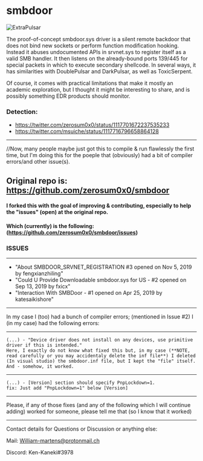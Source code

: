 # smbdoor

![ExtraPulsar](extrapulsar.png)

The proof-of-concept smbdoor.sys driver is a silent remote backdoor that does not bind new sockets or perform function modification hooking. Instead it abuses undocumented APIs in srvnet.sys to register itself as a valid SMB handler. It then listens on the already-bound ports 139/445 for special packets in which to execute secondary shellcode. In several ways, it has similarities with DoublePulsar and DarkPulsar, as well as ToxicSerpent.

Of course, it comes with practical limitations that make it mostly an academic exploration, but I thought it might be interesting to share, and is possibly something EDR products should monitor.

### Detection: 
- https://twitter.com/zerosum0x0/status/1117701672237535233
- https://twitter.com/msuiche/status/1117716796658864128

---------


//Now, many people maybe just got this to compile & run flawlessly the first time, but I'm doing this for the poeple that (obviously) had a bit of compiler errors/and other issue(s).


## Original repo is: https://github.com/zerosum0x0/smbdoor


#### I forked this with the goal of improving & contributing, especially to help the "issues" (open) at the original repo.

#### Which (currently) is the following: (https://github.com/zerosum0x0/smbdoor/issues)

### ISSUES

---------------------------------

- "About SMBDOOR_SRVNET_REGISTRATION #3 opened on Nov 5, 2019 by fengxianzhiling"
- "Could U Provide Downloadable smbdoor.sys for US - #2 opened on Sep 13, 2019 by fxicx"
- "Interaction With SMBDoor - #1 opened on Apr 25, 2019 by katesaikishore"

---------------------------------

In my case I (too) had a bunch of compiler errors; (mentioned in Issue #2) 
I (in my case) had the following errors:

---------------------
    (...) - "Device driver does not install on any devices, use primitive driver if this is intended."
    Here, I exactly do not know what fixed this but, in my case (**NOTE, read carefully or you may accidentaly delete the inf file**) I deleted (In visual studio) the smbdoor.inf file, but I kept the "file" itself. And - somehow, it worked.

----------------------
    (...) - [Version] section should specify PnpLockdown=1.
    fix: Just add "PnpLockdown=1" below [Version]

----------------------

Please, if any of those fixes (and any of the following which I will continue adding) 
worked for someone, please tell me that (so I know that it worked)

-----------------------

Contact details for 
Questions or Discussion or anything else:



Mail: William-martens@protonmail.ch

Discord: Ken-Kaneki#3978
